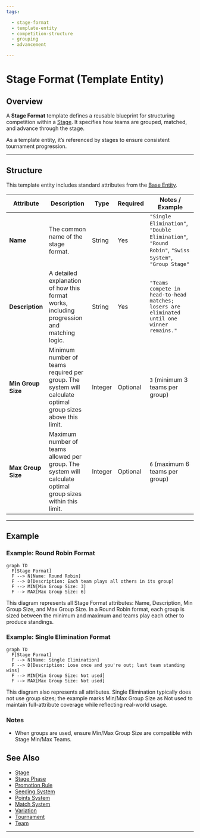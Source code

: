 ```yaml
---
tags:

  - stage-format
  - template-entity
  - competition-structure
  - grouping
  - advancement

---
```


# Stage Format (Template Entity)

## Overview

A **Stage Format** template defines a reusable blueprint for structuring competition within a [Stage](stage.md). It
specifies how teams are grouped, matched, and advance through the stage.

As a template entity, it’s referenced by stages to ensure consistent tournament progression.

---

## Structure

This template entity includes standard attributes from the [Base Entity](../../foundation/base_entity.md).

| Attribute          | Description                                                                                                 | Type    | Required | Notes / Example                                                                                    |
| ------------------ | ----------------------------------------------------------------------------------------------------------- | ------- | -------- | -------------------------------------------------------------------------------------------------- |
| **Name**           | The common name of the stage format.                                                                        | String  | Yes      | `"Single Elimination"`, `"Double Elimination"`, `"Round Robin"`, `"Swiss System"`, `"Group Stage"` |
| **Description**    | A detailed explanation of how this format works, including progression and matching logic.                  | String  | Yes      | `"Teams compete in head-to-head matches; losers are eliminated until one winner remains."`  |
| **Min Group Size** | Minimum number of teams required per group. The system will calculate optimal group sizes above this limit. | Integer | Optional | `3` (minimum 3 teams per group)                                                                    |
| **Max Group Size** | Maximum number of teams allowed per group. The system will calculate optimal group sizes within this limit. | Integer | Optional | `6` (maximum 6 teams per group)                                                                    |

---

<!-- Relationships and detailed considerations omitted per documentation style. -->

## Example

### Example: Round Robin Format

```mermaid
graph TD
  F[Stage Format]
  F --> N[Name: Round Robin]
  F --> D[Description: Each team plays all others in its group]
  F --> MIN[Min Group Size: 3]
  F --> MAX[Max Group Size: 6]
```

This diagram represents all Stage Format attributes: Name, Description, Min Group Size, and Max Group Size. In a Round Robin format, each group is sized between the minimum and maximum and teams play each other to produce standings.

### Example: Single Elimination Format

```mermaid
graph TD
  F[Stage Format]
  F --> N[Name: Single Elimination]
  F --> D[Description: Lose once and you're out; last team standing wins]
  F --> MIN[Min Group Size: Not used]
  F --> MAX[Max Group Size: Not used]
```

This diagram also represents all attributes. Single Elimination typically does not use group sizes; the example marks Min/Max Group Size as Not used to maintain full-attribute coverage while reflecting real-world usage.

### Notes

- When groups are used, ensure Min/Max Group Size are compatible with Stage Min/Max Teams.

## See Also

- [Stage](../../discipline/stage/stage.md)
- [Stage Phase](../../discipline/stage/stage_phase.md)
- [Promotion Rule](../../discipline/stage/promotion_rule.md)
- [Seeding System](../../discipline/stage/seeding_system.md)
- [Points System](../../discipline/stage/points_system.md)
- [Match System](match_system/match_system.md)
- [Variation](../activity/variation/variation.md)
- [Tournament](../../tournament/tournament.md)
- [Team](../../team/team.md)

---
